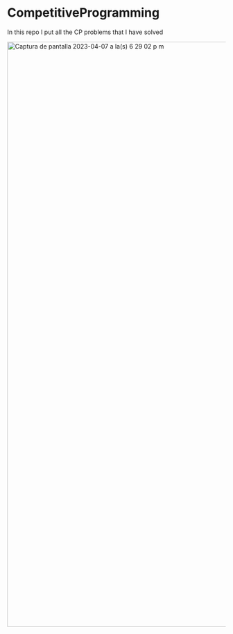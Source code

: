 # CompetitiveProgramming
In this repo I put all the CP problems that I have solved

<img width="1348" alt="Captura de pantalla 2023-04-07 a la(s) 6 29 02 p m" src="https://user-images.githubusercontent.com/73514009/230692778-ab72083e-9de7-4944-8388-ca94d68211fc.png">
